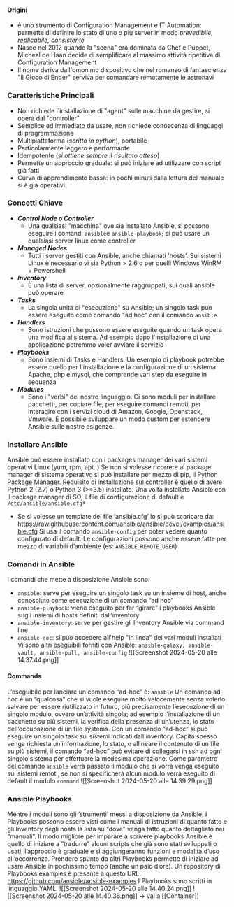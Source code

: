#### Origini
- è uno strumento di Configuration Management e IT Automation: permette di definire lo stato di uno o più server in modo *prevedibile, replicabile, consistente*
- Nasce nel 2012 quando la "scena" era dominata da Chef e Puppet, Micheal de Haan decide di semplificare al massimo attività ripetitive di Configuration Management
- Il nome deriva dall'omonimo dispositivo che nel romanzo di fantascienza "Il Gioco di Ender" serviva per comandare remotamente le astronavi
### Caratteristiche Principali
- Non richiede l'installazione di "agent" sulle macchine da gestire, si opera dal "controller"
- Semplice ed immediato da usare, non richiede conoscenza di linguaggi di programmazione
- Multipiattaforma (*scritto in python*), portabile
- Particolarmente leggero e performante
- Idempotente (*si ottiene sempre il risultato atteso*)
- Permette un approccio graduale: si può iniziare ad utilizzare con script già fatti
- Curva di apprendimento bassa: in pochi minuti dalla lettura del manuale si è già operativi
### Concetti Chiave
- **_Control Node o Controller_**
	- Una qualsiasi "macchina" ove sia installato Ansible, si possono eseguire i comandi `ansible`e `ansible-playbook`; si può usare un qualsiasi server linux come controller
- **_Managed Nodes_**
	- Tutti i server gestiti con Ansible, anche chiamati 'hosts'. Sui sistemi Linux è necessario vi sia Python > 2.6 o per quelli Windows WinRM + Powershell
- **_Inventory_**
	- È una lista di server, opzionalmente raggruppati, sui quali ansible può operare
- **_Tasks_**
	- La singola unità di "esecuzione" su Ansible; un singolo task può essere eseguito come comando "ad hoc" con il comando `ansible`
- **_Handlers_** 
	- Sono istruzioni che possono essere eseguite quando un task opera una modifica al sistema. Ad esempio dopo l'installazione di una applicazione potremmo voler avviare il servizio
- **_Playbooks_**
	- Sono insiemi di Tasks e Handlers. Un esempio di playbook potrebbe essere quello per l'installazione e la configurazione di un sistema Apache, php e mysql, che comprende vari step da eseguire in sequenza
- **_Modules_**
	- Sono i "verbi" del nostro linguaggio. Ci sono moduli per installare pacchetti, per copiare file, per eseguire comandi remoti, per interagire con i servizi cloud di Amazon, Google, Openstack, Vmware. È possibile sviluppare un modo custom per estendere Ansible sulle nostre esigenze.
### Installare Ansible
Ansible può essere installato con i packages manager dei vari sistemi operativi Linux (yum, rpm, apt..)
Se non si volesse ricorrere al package manager di sistema operativo si può installare per mezzo di pip, il Python Package Manager.
Requisito di installazione sul controller è quello di avere Python 2 (2.7) o Python 3 (>=3.5) installato.
Una volta installato Ansible con il package manager di SO, il file di configurazione di default è
`/etc/ansible/ansible.cfg*`
* Se si volesse un template del file ‘ansible.cfg’ lo si può scaricare da:
https://raw.githubusercontent.com/ansible/ansible/devel/examples/ansible.cfg
Si usa il comando `ansible-config` per poter vedere quanto configurato di default.
Le configurazioni possono anche essere fatte per mezzo di variabili d’ambiente (es: `ANSIBLE_REMOTE_USER`)
### Comandi in Ansible
I comandi che mette a disposizione Ansible sono:
- `ansible`: serve per eseguire un singolo task su un insieme di host, anche conosciuto come esecuzione di un comando “ad hoc”
- `ansible-playbook`: viene eseguito per far “girare” i playbooks Ansible sugli insiemi di hosts definiti dall’inventory
- `ansible-inventory`: serve per gestire gli Inventory Ansible via command line
- `ansible-doc`: si può accedere all'help "in linea" dei vari moduli installati
Vi sono altri eseguibili forniti con Ansible:
`ansible-galaxy, ansible-vault, ansible-pull, ansible-config`
![[Screenshot 2024-05-20 alle 14.37.44.png]]
#### Commands
L’eseguibile per lanciare un comando “ad-hoc” è: `ansible`
Un comando ad-hoc è un “qualcosa” che si vuole eseguire molto velocemente senza volerlo salvare per essere riutilizzato in futuro, più precisamente l’esecuzione di un singolo modulo, ovvero un’attività singola; ad esempio l’installazione di un pacchetto su più sistemi, la verifica della presenza di un’utenza, lo stato dell’occupazione di un file systems.
Con un comando “ad-hoc” si può eseguire un singolo task sui sistemi indicati dall'inventory.
Capita spesso venga richiesta un’informazione, lo stato, o allineare il contenuto di un file su più sistemi, il comando “ad-hoc” può evitare di collegarsi in ssh ad ogni singolo sistema per effettuare la medesima operazione.
Come parametro del comando `ansible` verrà passato il modulo che si vorrà venga eseguito sui sistemi remoti, se non si specificherà alcun modulo verrà eseguito di default il modulo `command`
![[Screenshot 2024-05-20 alle 14.39.29.png]]
### Ansible Playbooks
Mentre i moduli sono gli ‘strumenti’ messi a disposizione da Ansible, i Playbooks possono essere visti come i manuali di istruzioni di quanto fatto e gli Inventory degli hosts la lista su “dove” venga fatto quanto dettagliato nei “manuali”.
Il modo migliore per imparare a scrivere playbooks Ansible è quello di iniziare a “tradurre” alcuni scripts che già sono stati sviluppati o usati; l’approccio è graduale e si aggiungeranno funzioni e modalità d’uso all’occorrenza.
Prendere spunto da altri Playbooks permette di iniziare ad usare Ansible in pochissimo tempo (anche un paio d’ore).
Un repository di Playbooks examples è presente a questo URL: https://github.com/ansible/ansible-examples
I Playbooks sono scritti in linguaggio YAML.
![[Screenshot 2024-05-20 alle 14.40.24.png]]
![[Screenshot 2024-05-20 alle 14.40.36.png]]
$\rightarrow$ vai a [[Container]]
